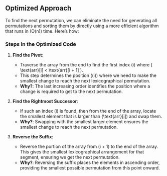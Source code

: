## Optimized Approach

To find the next permutation, we can eliminate the need for generating all permutations and sorting them by directly using a more efficient algorithm that runs in \(O(n)\) time. Here’s how:

### Steps in the Optimized Code

1. **Find the Pivot**:
   - Traverse the array from the end to find the first index \(i\) where \( \text{arr}[i] < \text{arr}[i + 1] \).
   - This step determines the position (\(i\)) where we need to make the smallest change to reach the next lexicographical permutation.
   - **Why?**: The last increasing order identifies the position where a change is required to get to the next permutation.

2. **Find the Rightmost Successor**:
   - If such an index \(i\) is found, then from the end of the array, locate the smallest element that is larger than \(\text{arr}[i]\) and swap them.
   - **Why?**: Swapping with the smallest larger element ensures the smallest change to reach the next permutation.
     
3. **Reverse the Suffix**:
   - Reverse the portion of the array from \(i + 1\) to the end of the array. This gives the smallest lexicographical arrangement for that segment, ensuring we get the next permutation.
   - **Why?**: Reversing the suffix places the elements in ascending order, providing the smallest possible permutation from this point onward.
